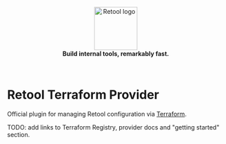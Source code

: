 <p align="center">
    <a href="https://retool.com/"><img src="https://raw.githubusercontent.com/tryretool/brand-assets/master/Logos/logo-full-black.png" alt="Retool logo" height="100"></a> <br>
    <b>Build internal tools, remarkably fast.</b>
</p> <br>

# Retool Terraform Provider
Official plugin for managing Retool configuration via [Terraform](https://www.terraform.io/).

TODO: add links to Terraform Registry, provider docs and "getting started" section.
